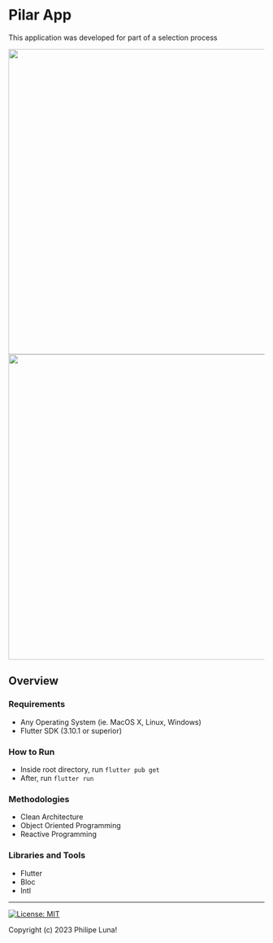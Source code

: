 # Pilar App

This application was developed for part of a selection process

<img src="https://github.com/philipedls/pilar_app/assets/15141674/f860cc10-1d41-4918-ac23-96a11c37674f"  height="600"/>
<img src="https://github.com/philipedls/pilar_app/assets/15141674/51c96023-f5f9-455d-9a34-f3045c25ba37"  height="600"/>

## Overview

### Requirements
* Any Operating System (ie. MacOS X, Linux, Windows)
* Flutter SDK (3.10.1 or superior)

### How to Run
* Inside root directory, run ```flutter pub get```
* After, run ```flutter run```

### Methodologies

* Clean Architecture
* Object Oriented Programming
* Reactive Programming

### Libraries and Tools

* Flutter
* Bloc
* Intl

---

[![License: MIT](https://img.shields.io/badge/license-MIT-purple.svg)](https://github.com/philipedls/seventh_test/blob/main/LICENSE)

Copyright (c) 2023 Philipe Luna!
